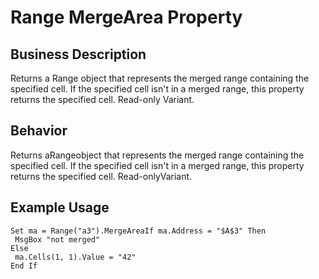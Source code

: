 # Range MergeArea Property

## Business Description
Returns a Range object that represents the merged range containing the specified cell. If the specified cell isn't in a merged range, this property returns the specified cell. Read-only Variant.

## Behavior
Returns aRangeobject that represents the merged range containing the specified cell. If the specified cell isn't in a merged range, this property returns the specified cell. Read-onlyVariant.

## Example Usage
```vba
Set ma = Range("a3").MergeAreaIf ma.Address = "$A$3" Then 
 MsgBox "not merged" 
Else 
 ma.Cells(1, 1).Value = "42" 
End If
```